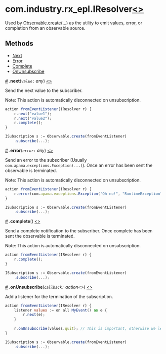 # <a name="iresolver"></a>com.industry.rx_epl.IResolver[<>](/src/rx/interfaces/IResolver.mon)

Used by [Observable.create(...)](../constructors/Observable.md#create) as the utility to emit values, error, or completion from an observable source.

## Methods
* [Next](#next)
* [Error](#error)
* [Complete](#complete)
* [OnUnsubscribe](#onunsubscribe)

<a name="next" href="#next">#</a> .**next**(*`value:` any*) [<>](/src/rx/interfaces/IResolver.mon  "Source")

Send the next value to the subscriber.

Note: This action is automatically disconnected on unsubscription. 

```javascript
action fromEventListener(IResolver r) {
	r.next("value1");
	r.next("value2");
	r.complete();
}

ISubscription s := Observable.create(fromEventListener)
	.subscribe(...);
```

<a name="error" href="#error">#</a> .**error**(*`error:` any*) [<>](/src/rx/interfaces/IResolver.mon  "Source")

Send an error to the subscriber (Usually `com.apama.exceptions.Exception(...)`). Once an error has been sent the observable is terminated.

Note: This action is automatically disconnected on unsubscription. 

```javascript
action fromEventListener(IResolver r) {
	r.error(com.apama.exceptions.Exception("Oh no!", "RuntimeException"));
}

ISubscription s := Observable.create(fromEventListener)
	.subscribe(...);
```

<a name="complete" href="#complete">#</a> .**complete**() [<>](/src/rx/interfaces/IResolver.mon  "Source")

Send a complete notification to the subscriber. Once complete has been sent the observable is terminated.

Note: This action is automatically disconnected on unsubscription. 

```javascript
action fromEventListener(IResolver r) {
	r.complete();
}

ISubscription s := Observable.create(fromEventListener)
	.subscribe(...);
```

<a name="onunsubscribe" href="#onunsubscribe">#</a> .**onUnsubscribe**(*`callback:` action<>*) [<>](/src/rx/interfaces/IResolver.mon  "Source")

Add a listener for the termination of the subscription.

```javascript
action fromEventListener(IResolver r) {
	listener values := on all MyEvent() as e {
		r.next(e);
	}
	
	r.onUnsubscribe(values.quit); // This is important, otherwise we leak a listener
}

ISubscription s := Observable.create(fromEventListener)
	.subscribe(...);
```
